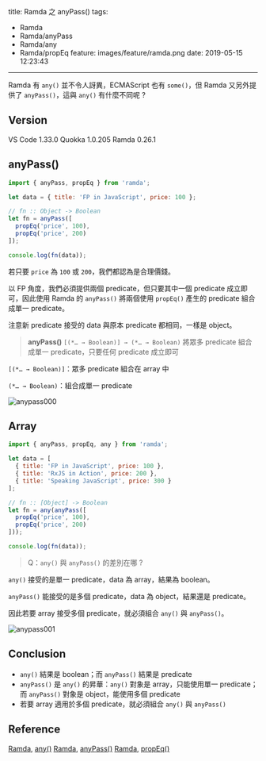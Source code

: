 title: Ramda 之 anyPass()
tags:
  - Ramda
  - Ramda/anyPass
  - Ramda/any
  - Ramda/propEq
feature: images/feature/ramda.png
date: 2019-05-15 12:23:43
---
Ramda 有 `any()` 並不令人訝異，ECMAScript 也有 `some()`，但 Ramda 又另外提供了 `anyPass()`，這與 `any()` 有什麼不同呢 ?

<!-- more -->

## Version

VS Code 1.33.0
Quokka 1.0.205
Ramda 0.26.1

## anyPass()

```javascript
import { anyPass, propEq } from 'ramda';

let data = { title: 'FP in JavaScript', price: 100 };

// fn :: Object -> Boolean
let fn = anyPass([
  propEq('price', 100),
  propEq('price', 200)
]);

console.log(fn(data));
```

若只要 `price` 為 `100` 或 `200`，我們都認為是合理價錢。

以 FP 角度，我們必須提供兩個 predicate，但只要其中一個 predicate 成立即可，因此使用 Ramda 的 `anyPass()` 將兩個使用 `propEq()` 產生的 predicate 組合成單一 predicate。

注意新 predicate 接受的 data 與原本 predicate 都相同，一樣是 object。

> **anyPass()**
> `[(*… → Boolean)] → (*… → Boolean)`
> 將眾多 predicate 組合成單一 predicate，只要任何 predicate 成立即可

`[(*… → Boolean)]`：眾多 predicate 組合在 array 中

`(*… → Boolean)`：組合成單一 predicate

![anypass000](/images/ramda/anypass/anypass000.png)

## Array

```javascript
import { anyPass, propEq, any } from 'ramda';

let data = [
  { title: 'FP in JavaScript', price: 100 },
  { title: 'RxJS in Action', price: 200 },
  { title: 'Speaking JavaScript', price: 300 }
];

// fn :: [Object] -> Boolean
let fn = any(anyPass([
  propEq('price', 100),
  propEq('price', 200)
]));

console.log(fn(data));
```
> Q：`any()` 與 `anyPass()` 的差別在哪 ?

`any()` 接受的是單一 predicate，data 為 array，結果為 boolean。

`anyPass()`  能接受的是多個 predicate，data 為 object，結果還是 predicate。

因此若要 array 接受多個 predicate，就必須組合 `any()` 與 `anyPass()`。

![anypass001](/images/ramda/anypass/anypass001.png)

## Conclusion

* `any()` 結果是 boolean；而 `anyPass()` 結果是 predicate
* `anyPass()` 是 `any()` 的昇華：`any()` 對象是 array，只能使用單一 predicate；而 `anyPass()` 對象是 object，能使用多個 predicate
* 若要 array 適用於多個 predicate，就必須組合 `any()` 與 `anyPass()`

## Reference

[Ramda](https://ramdajs.com), [any()](https://ramdajs.com/docs/#any)
[Ramda](https://ramdajs.com), [anyPass()](https://ramdajs.com/docs/#anyPass)
[Ramda](https://ramdajs.com), [propEq()](https://ramdajs.com/docs/#propEq)